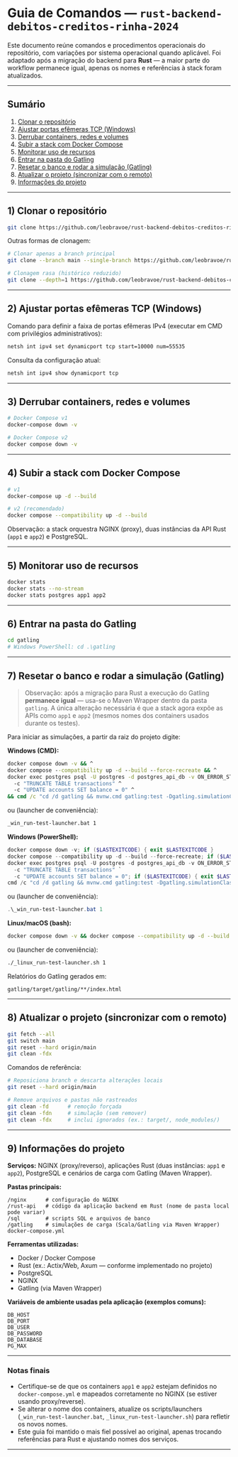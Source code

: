 # Guia de Comandos — `rust-backend-debitos-creditos-rinha-2024`

Este documento reúne comandos e procedimentos operacionais do repositório, com variações por sistema operacional quando aplicável. Foi adaptado após a migração do backend para **Rust** — a maior parte do workflow permanece igual, apenas os nomes e referências à stack foram atualizados.

---

## Sumário
1. [Clonar o repositório](#1-clonar-o-repositório)
2. [Ajustar portas efêmeras TCP (Windows)](#2-ajustar-portas-efêmeras-tcp-windows)
3. [Derrubar containers, redes e volumes](#3-derrubar-containers-redes-e-volumes)
4. [Subir a stack com Docker Compose](#4-subir-a-stack-com-docker-compose)
5. [Monitorar uso de recursos](#5-monitorar-uso-de-recursos)
6. [Entrar na pasta do Gatling](#6-entrar-na-pasta-do-gatling)
7. [Resetar o banco e rodar a simulação (Gatling)](#7-resetar-o-banco-e-rodar-a-simulação-gatling)
8. [Atualizar o projeto (sincronizar com o remoto)](#8-atualizar-o-projeto-sincronizar-com-o-remoto)
9. [Informações do projeto](#9-informações-do-projeto)

---

## 1) Clonar o repositório

```bash
git clone https://github.com/leobravoe/rust-backend-debitos-creditos-rinha-2024.git
```

Outras formas de clonagem:
```bash
# Clonar apenas a branch principal
git clone --branch main --single-branch https://github.com/leobravoe/rust-backend-debitos-creditos-rinha-2024.git

# Clonagem rasa (histórico reduzido)
git clone --depth=1 https://github.com/leobravoe/rust-backend-debitos-creditos-rinha-2024.git
```

---

## 2) Ajustar portas efêmeras TCP (Windows)

Comando para definir a faixa de portas efêmeras IPv4 (executar em CMD com privilégios administrativos):

```cmd
netsh int ipv4 set dynamicport tcp start=10000 num=55535
```

Consulta da configuração atual:
```cmd
netsh int ipv4 show dynamicport tcp
```

---

## 3) Derrubar containers, redes e volumes

```bash
# Docker Compose v1
docker-compose down -v

# Docker Compose v2
docker compose down -v
```

---

## 4) Subir a stack com Docker Compose

```bash
# v1
docker-compose up -d --build

# v2 (recomendado)
docker compose --compatibility up -d --build
```

Observação: a stack orquestra NGINX (proxy), duas instâncias da API Rust (`app1` e `app2`) e PostgreSQL.

---

## 5) Monitorar uso de recursos

```bash
docker stats
docker stats --no-stream
docker stats postgres app1 app2
```

---

## 6) Entrar na pasta do Gatling

```bash
cd gatling
# Windows PowerShell: cd .\gatling
```

---

## 7) Resetar o banco e rodar a simulação (Gatling)

> Observação: após a migração para Rust a execução do Gatling **permanece igual** — usa-se o Maven Wrapper dentro da pasta `gatling`. A única alteração necessária é que a stack agora expõe as APIs como `app1` e `app2` (mesmos nomes dos containers usados durante os testes).

Para iniciar as simulações, a partir da raiz do projeto digite:

**Windows (CMD):**
```cmd
docker compose down -v && ^
docker compose --compatibility up -d --build --force-recreate && ^
docker exec postgres psql -U postgres -d postgres_api_db -v ON_ERROR_STOP=1 ^
  -c "TRUNCATE TABLE transactions" ^
  -c "UPDATE accounts SET balance = 0" ^
&& cmd /c "cd /d gatling && mvnw.cmd gatling:test -Dgatling.simulationClass=simulations.RinhaBackendCrebitosSimulation"
```

ou (launcher de conveniência):
```cmd
_win_run-test-launcher.bat 1
```

**Windows (PowerShell):**
```powershell
docker compose down -v; if ($LASTEXITCODE) { exit $LASTEXITCODE }
docker compose --compatibility up -d --build --force-recreate; if ($LASTEXITCODE) { exit $LASTEXITCODE }
docker exec postgres psql -U postgres -d postgres_api_db -v ON_ERROR_STOP=1 `
  -c "TRUNCATE TABLE transactions" `
  -c "UPDATE accounts SET balance = 0"; if ($LASTEXITCODE) { exit $LASTEXITCODE }
cmd /c "cd /d gatling && mvnw.cmd gatling:test -Dgatling.simulationClass=simulations.RinhaBackendCrebitosSimulation"
```

ou (launcher de conveniência):
```powershell
.\_win_run-test-launcher.bat 1
```

**Linux/macOS (bash):**
```bash
docker compose down -v && docker compose --compatibility up -d --build --force-recreate && docker compose exec -T postgres   psql -U postgres -d postgres_api_db -v ON_ERROR_STOP=1   -c "BEGIN; TRUNCATE TABLE transactions; UPDATE accounts SET balance = 0; COMMIT;" && ( cd gatling && mvn gatling:test -Dgatling.simulationClass=simulations.RinhaBackendCrebitosSimulation )
```

ou (launcher de conveniência):
```bash
./_linux_run-test-launcher.sh 1
```

Relatórios do Gatling gerados em:
```
gatling/target/gatling/**/index.html
```

---

## 8) Atualizar o projeto (sincronizar com o remoto)

```bash
git fetch --all
git switch main
git reset --hard origin/main
git clean -fdx
```

Comandos de referência:

```bash
# Reposiciona branch e descarta alterações locais
git reset --hard origin/main

# Remove arquivos e pastas não rastreados
git clean -fd      # remoção forçada
git clean -fdn     # simulação (sem remover)
git clean -fdx     # inclui ignorados (ex.: target/, node_modules/)
```

---

## 9) Informações do projeto

**Serviços:** NGINX (proxy/reverso), aplicações Rust (duas instâncias: `app1` e `app2`), PostgreSQL e cenários de carga com Gatling (Maven Wrapper).

**Pastas principais:**
```
/nginx      # configuração do NGINX
/rust-api   # código da aplicação backend em Rust (nome de pasta local pode variar)
/sql        # scripts SQL e arquivos de banco
/gatling    # simulações de carga (Scala/Gatling via Maven Wrapper)
docker-compose.yml
```

**Ferramentas utilizadas:**
- Docker / Docker Compose
- Rust (ex.: Actix/Web, Axum — conforme implementado no projeto)
- PostgreSQL
- NGINX
- Gatling (via Maven Wrapper)

**Variáveis de ambiente usadas pela aplicação (exemplos comuns):**
```
DB_HOST
DB_PORT
DB_USER
DB_PASSWORD
DB_DATABASE
PG_MAX
```

---

### Notas finais

- Certifique-se de que os containers `app1` e `app2` estejam definidos no `docker-compose.yml` e mapeados corretamente no NGINX (se estiver usando proxy/reverse).  
- Se alterar o nome dos containers, atualize os scripts/launchers (`_win_run-test-launcher.bat`, `_linux_run-test-launcher.sh`) para refletir os novos nomes.  
- Este guia foi mantido o mais fiel possível ao original, apenas trocando referências para Rust e ajustando nomes dos serviços.

---
